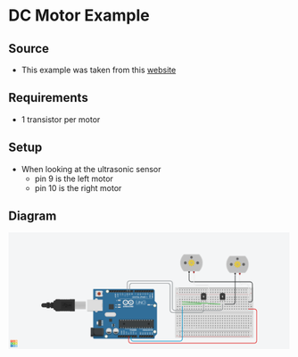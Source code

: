 # DC Motor Example

## Source
* This example was taken from this [website](https://www.youtube.com/watch?v=cVQTWQ4eq6A)

## Requirements
* 1 transistor per motor

## Setup
* When looking at the ultrasonic sensor
    * pin 9 is the left motor
    * pin 10 is the right motor

## Diagram
![Alt text](dc_motors.png?raw=true "Title") 
